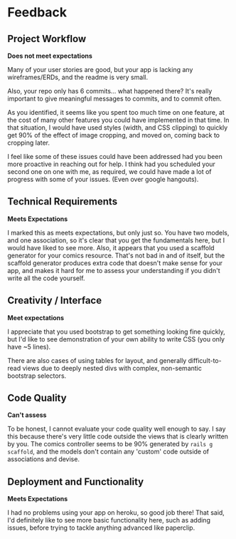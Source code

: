 # Feedback

## Project Workflow

**Does not meet expectations**

Many of your user stories are good, but your app is lacking any wireframes/ERDs,
and the readme is very small.

Also, your repo only has 6 commits... what happened there? It's really important
to give meaningful messages to commits, and to commit often.

As you identified, it seems like you spent too much time on one feature,
at the cost of many other features you could have implemented in that time. In
that situation, I would have used styles (width, and CSS clipping) to quickly
get 90% of the effect of image cropping, and moved on, coming back to cropping
later.

I feel like some of these issues could have been addressed had you been
more proactive in reaching out for help. I think had you scheduled your second
one on one with me, as required, we could have made a lot of progress with some
of your issues. (Even over google hangouts).

## Technical Requirements

**Meets Expectations**

I marked this as meets expectations, but only just so. You have two models, and
one association, so it's clear that you get the fundamentals here, but I would
have liked to see more. Also, it appears that you used a scaffold generator for
your comics resource. That's not bad in and of itself, but the scaffold
generator produces extra code that doesn't make sense for your app, and makes
it hard for me to assess your understanding if you didn't write all the code
yourself.

## Creativity / Interface

**Meet expectations**

I appreciate that you used bootstrap to get something looking fine quickly, but
I'd like to see demonstration of your own ability to write CSS (you only have
~5 lines).

There are also cases of using tables for layout, and generally difficult-to-read
views due to deeply nested divs with complex, non-semantic bootstrap selectors.

## Code Quality

**Can't assess**

To be honest, I cannot evaluate your code quality well enough to say. I say this
because there's very little code outside the views that is clearly written by
you. The comics controller seems to be 90% generated by `rails g scaffold`, and
the models don't contain any 'custom' code outside of associations and devise.

## Deployment and Functionality

**Meets Expectations**

I had no problems using your app on heroku, so good job there! That said, I'd
definitely like to see more basic functionality here, such as adding issues,
before trying to tackle anything advanced like paperclip.
